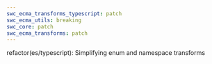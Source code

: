 ```yaml
---
swc_ecma_transforms_typescript: patch
swc_ecma_utils: breaking
swc_core: patch
swc_ecma_transforms: patch
---
```


refactor(es/typescript): Simplifying enum and namespace transforms
